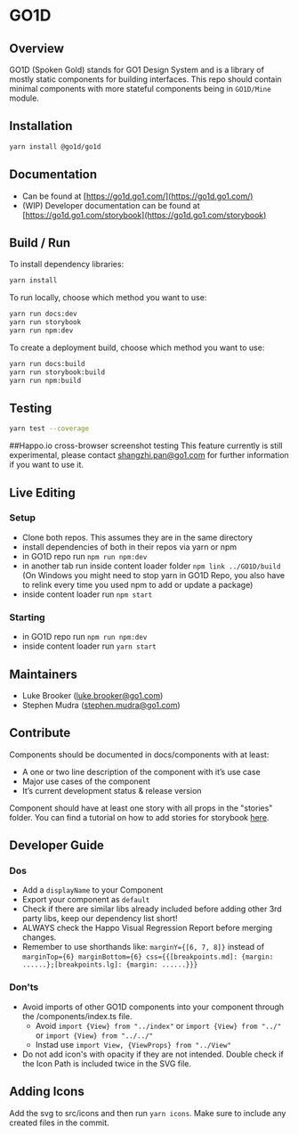 # GO1D 
## Overview
GO1D (Spoken Gold) stands for GO1 Design System and is a library of mostly static components for building interfaces. This repo should contain minimal components with more stateful components being in `GO1D/Mine` module.

## Installation
```sh
yarn install @go1d/go1d
```

## Documentation
- Can be found at [https://go1d.go1.com/](https://go1d.go1.com/)
- (WIP) Developer documentation can be found at [https://go1d.go1.com/storybook](https://go1d.go1.com/storybook)

## Build / Run

To install dependency libraries:
```sh
yarn install
```

To run locally, choose which method you want to use:

```sh
yarn run docs:dev
yarn run storybook
yarn run npm:dev
```

To create a deployment build, choose which method you want to use:

```sh
yarn run docs:build
yarn run storybook:build
yarn run npm:build
```

## Testing
```sh
yarn test --coverage
```

##Happo.io cross-browser screenshot testing
This feature currently is still experimental, please contact shangzhi.pan@go1.com for further information if you want to use it.

## Live Editing
### Setup
- Clone both repos. This assumes they are in the same directory
- install dependencies of both in their repos via yarn or npm
- in GO1D repo run `npm run npm:dev`
- in another tab run inside content loader folder `npm link ../GO1D/build` (On Windows you might need to stop yarn in GO1D Repo, you also have to relink every time you used npm to add or update a package)
- inside content loader run `npm start`

### Starting
- in GO1D repo run `npm run npm:dev`
- inside content loader run `yarn start`

## Maintainers
* Luke Brooker (luke.brooker@go1.com)
* Stephen Mudra (stephen.mudra@go1.com)

## Contribute
Components should be documented in docs/components with at least:
* A one or two line description of the component with it’s use case
* Major use cases of the component
* It’s current development status & release version

Component should have at least one story with all props in the "stories" folder. You can find a tutorial on how to add stories for storybook [here](https://storybook.js.org/docs/guides/guide-react/). 

## Developer Guide
### Dos
- Add a `displayName` to your Component
- Export your component as `default`
- Check if there are similar libs already included before adding other 3rd party libs, keep our dependency list short!
- ALWAYS check the Happo Visual Regression Report before merging changes.
- Remember to use shorthands like: `marginY={[6, 7, 8]}` instead of `marginTop={6} marginBottom={6} css={{[breakpoints.md]: {margin: ......};[breakpoints.lg]: {margin: ......}}}` 
### Don'ts
- Avoid imports of other GO1D components into your component through the /components/index.ts file. 
    - Avoid `import {View} from "../index"` or `import {View} from "../"`   or `import {View} from "../../"`
    - Instad use `import View, {ViewProps} from "../View"`
- Do not add icon's with opacity if they are not intended. Double check if the Icon Path is included twice in the SVG file.

## Adding Icons
Add the svg to src/icons and then run `yarn icons`. Make sure to include any created files in the commit.
